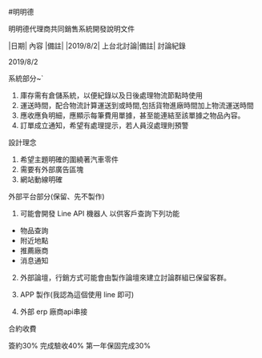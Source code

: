 #明明德

明明德代理商共同銷售系統開發說明文件

|日期| 內容 |備註|
|2019/8/2| 上台北討論|備註|
討論紀錄

2019/8/2

系統部分~`
1. 庫存需有倉儲系統，以便紀錄以及日後處理物流節點時使用
2. 運送時間，配合物流計算運送到或時間,包括貨物進廠時間加上物流運送時間
3. 應收應負明細，應顯示每筆費用單據，甚至能連結至該單據之物品內容。
4. 訂單成立通知，希望有處理提示，若人員沒處理則預警

設計理念
1. 希望主題明確的圍繞著汽車零件
2. 需要有外部廣告區塊
3. 網站動線明確


外部平台部分(保留、先不製作)
1. 可能會開發 Line API 機器人 以供客戶查詢下列功能
 - 物品查詢
 - 附近地點
 - 推薦廠商
 - 消息通知

2. 外部論壇，行銷方式可能會由製作論壇來建立討論群組已保留客群。

3. APP 製作(我認為這個使用 line 即可)

5. 外部 erp 廠商api串接


合約收費

簽約30%
完成驗收40%
第一年保固完成30%
